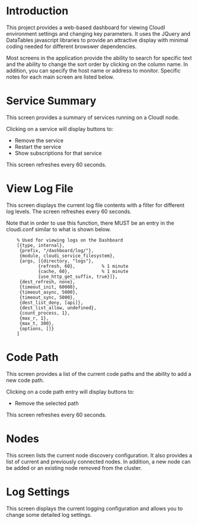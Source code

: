 Introduction
============

This project provides a web-based dashboard for viewing CloudI environment settings and changing key parameters. It uses the JQuery and DataTables javascript libraries to provide an attractive display with minimal coding needed for different browswer dependencies.

Most screens in the application provide the ability to search for specific text and the ability to change the sort order by clicking on the column name.  In addition, you can specify the host name or address to monitor.  Specific notes for each main screen are listed below.

 
Service Summary
===============
This screen provides a summary of services running on a CloudI node. 

Clicking on a service will display buttons to:

* Remove the service
* Restart the service
* Show subscriptions for that service

This screen refreshes every 60 seconds.

View Log File
=============
This screen displays the current log file contents with a filter for different log levels.  The screen refreshes every 60 seconds.

Note that in order to use this function, there MUST be an entry in the cloudi.conf similar to what is shown below.

        % Used for viewing logs on the Dashboard
        [{type, internal},
         {prefix, "/dashboard/log/"},
         {module, cloudi_service_filesystem},
         {args, [{directory, "logs"},
                {refresh, 60},          % 1 minute
                {cache, 60},            % 1 minute
                {use_http_get_suffix, true}]},      
         {dest_refresh, none},
         {timeout_init, 60000}, 
         {timeout_async, 5000}, 
         {timeout_sync, 5000}, 
         {dest_list_deny, [api]}, 
         {dest_list_allow, undefined}, 
         {count_process, 1}, 
         {max_r, 1}, 
         {max_t, 300}, 
         {options, []}
        ]


Code Path
=========
This screen provides a list of the current code paths and the ability to add a new code path.

Clicking on a code path entry will display buttons to:

* Remove the selected path 

This screen refreshes every 60 seconds.

Nodes 
=====
This screen lists the current node discovery configuration.  It also provides a list of current and previously connected nodes. In addition, a new node can be added or an existing node removed from the cluster.

Log Settings
============
This screen displays the current logging configuration and allows you to change some detailed log settings.

